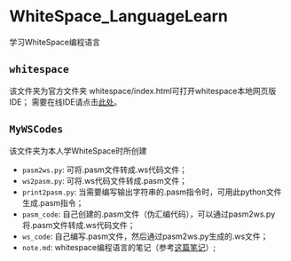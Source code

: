 # WhiteSpace_LanguageLearn
学习WhiteSpace编程语言

## `whitespace`
该文件夹为官方文件夹
whitespace/index.html可打开whitespace本地网页版IDE；
需要在线IDE请点击[此处](http://vii5ard.github.io/whitespace/)。

## `MyWSCodes`
该文件夹为本人学WhiteSpace时所创建
- `pasm2ws.py`: 可将.pasm文件转成.ws代码文件；
- `ws2pasm.py`: 可将.ws代码文件转成.pasm文件；
- `print2pasm.py`: 当需要编写输出字符串的.pasm指令时，可用此python文件生成.pasm指令；
- `pasm_code`: 自己创建的.pasm文件（伪汇编代码），可以通过pasm2ws.py将.pasm文件转成.ws代码文件；
- `ws_code`: 自己编写.pasm文件，然后通过pasm2ws.py生成的.ws文件；
- `note.md`: whitespace编程语言的笔记（参考[这篇笔记](https://hasegawaazusa.github.io/whitespace-note.html#:~:text=%EE%80%80%EE%80%80WhiteSpace%E6%98%AF%E4%B8%80%E7%A7%8D%E5%8F%AA%E7%94%A8%E7%A9%BA%E7%99%BD%E5%AD%97%E7%AC%A6%EF%BC%88%E7%A9%BA%E6%A0%BC%EF%BC%8CTAB%E5%92%8C%E5%9B%9E%E8%BD%A6%EF%BC%89%E7%BC%96%E7%A8%8B%E7%9A%84%E8%AF%AD%E8%A8%80%EF%BC%8C%E8%80%8C%E5%85%B6%E5%AE%83%E5%8F%AF%E8%A7%81%E5%AD%97%E7%AC%A6%E7%BB%9F%E7%BB%9F%E4%BC%9A%E8%A2%AB%E5%BD%93%E5%81%9A%E6%B3%A8%E9%87%8A%E5%AF%B9%E5%BE%85%E3%80%82%EE%80%81%EE%80%81)）;
